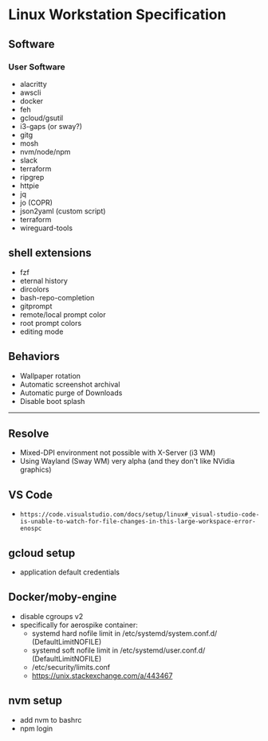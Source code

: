 # Linux Workstation Specification

## Software

### User Software

- alacritty
- awscli
- docker
- feh
- gcloud/gsutil
- i3-gaps (or sway?)
- gitg
- mosh
- nvm/node/npm
- slack
- terraform
- ripgrep
- httpie
- jq
- jo (COPR)
- json2yaml (custom script)
- terraform
- wireguard-tools

## shell extensions

- fzf
- eternal history
- dircolors
- bash-repo-completion
- gitprompt
- remote/local prompt color
- root prompt colors
- editing mode

## Behaviors

- Wallpaper rotation
- Automatic screenshot archival
- Automatic purge of Downloads
- Disable boot splash

---

## Resolve

- Mixed-DPI environment not possible with X-Server (i3 WM)
- Using Wayland (Sway WM) very alpha (and they don't like NVidia graphics)

## VS Code

- `https://code.visualstudio.com/docs/setup/linux#_visual-studio-code-is-unable-to-watch-for-file-changes-in-this-large-workspace-error-enospc`

## gcloud setup

- application default credentials

## Docker/moby-engine
- disable cgroups v2
- specifically for aerospike container:
  - systemd hard nofile limit in /etc/systemd/system.conf.d/ (DefaultLimitNOFILE)
  - systemd soft nofile limit in /etc/systemd/user.conf.d/ (DefaultLimitNOFILE)
  - /etc/security/limits.conf
  - https://unix.stackexchange.com/a/443467

## nvm setup
- add nvm to bashrc
- npm login

